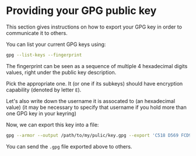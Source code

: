 # Providing your GPG public key

This section gives instructions on how to export your GPG key in order to communicate it to others.

You can list your current GPG keys using:
```bash
gpg --list-keys --fingerprint
```

The fingerprint can be seen as a sequence of multiple 4 hexadecimal digits values, right under the public key description.

Pick the appropriate one. It (or one if its subkeys) should have encryption capability (denoted by letter `E`).

Let's also write down the username it is assocated to (an hexadecimal value) (it may be necessary to specify that username if you hold more than one GPG key in your keyring)

Now, we can export this key into a file:

```bash
gpg --armor --output /path/to/my/pulic/key.gpg --export 'C518 D569 FCD9 21D8 D895  EA1E 25B1 CF12 ACE6 C922'
```

You can send the `.gpg` file exported above to others.
